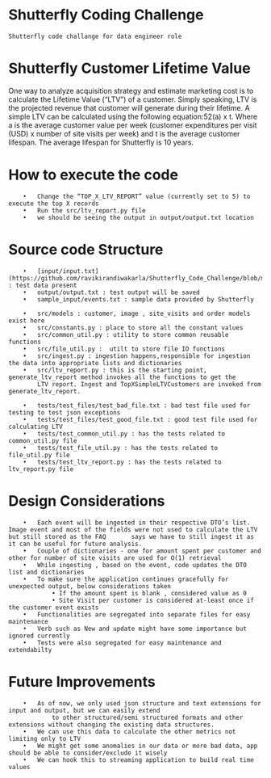# Shutterfly Coding Challenge
	Shutterfly code challange for data engineer role
	
# Shutterfly Customer Lifetime Value
One way to analyze acquisition strategy and estimate marketing cost is to calculate the Lifetime Value (“LTV”) of a customer. Simply speaking, LTV is the projected revenue that customer will generate during their lifetime.
A simple LTV can be calculated using the following equation:52(a) x t. Where a is the average customer value per week (customer expenditures per visit (USD) x number of site visits per week) and t is the average customer lifespan. The average lifespan for Shutterfly is 10 years.

# How to execute the code
		•	Change the “TOP_X_LTV_REPORT” value (currently set to 5) to execute the top X records
		•	Run the src/ltv_report.py file
		•	we should be seeing the output in output/output.txt location
	
# Source code Structure
		•	[input/input.txt](https://github.com/ravikirandiwakarla/Shutterfly_Code_Challenge/blob/master/input/input.txt) : test data present
		•	output/output.txt : test output will be saved
		•	sample_input/events.txt : sample data provided by Shutterfly

		•	src/models : customer, image , site_visits and order models exist here
		•	src/constants.py : place to store all the constant values
		•	src/common_util.py : utility to store common reusable functions
		•	src/file_util.py :  utilt to store file IO functions
		•	src/ingest.py : ingestion happens,responsible for ingestion the data into appropriate lists and dictionaries
		•	src/ltv_report.py : this is the starting point, generate_ltv_report method invokes all the functions to get the
			LTV report. Ingest and TopXSimpleLTVCustomers are invoked from generate_ltv_report.

		•	tests/test_files/test_bad_file.txt : bad test file used for testing to test json exceptions
		•	tests/test_files/test_good_file.txt : good test file used for calculating LTV
		•	tests/test_common_util.py : has the tests related to common_util.py file
		•	tests/test_file_util.py : has the tests related to file_util.py file
		•	tests/test_ltv_report.py : has the tests related to ltv_report.py file

# Design Considerations
		•	Each event will be ingested in their respective DTO’s list. Image event and most of the fields were not used to calculate the LTV but still stored as the FAQ 	    says we have to still ingest it as it can be useful for future analysis.
		•	Couple of dictionaries - one for amount spent per customer and other for number of site visits are used for O(1) retrieval
		•	While ingesting , based on the event, code updates the DTO list and dictionaries
		•	To make sure the application continues gracefully for unexpected output, below considerations taken
				• If the amount spent is blank , considered value as 0
				• Site Visit per customer is considered at-least once if the customer event exists
		•	Functionalities are segregated into separate files for easy maintenance
		•	Verb such as New and update might have some importance but ignored currently
		•	Tests were also segregated for easy maintenance and extendabilty

# Future Improvements
 		•	As of now, we only used json structure and text extensions for input and output, but we can easily extend 
		        to other structured/semi structured formats and other extensions without changing the existing data structures.
 		•	We can use this data to calculate the other metrics not limiting only to LTV
		•	We might get some anomalies in our data or more bad data, app should be able to consider/exclude it wisely
		•	We can hook this to streaming application to build real time values
		 
         







